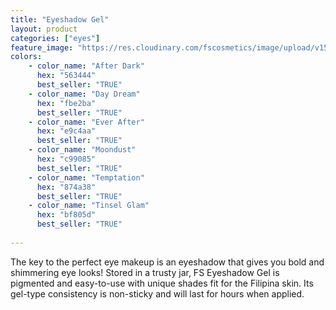 ```yaml
---
title: "Eyeshadow Gel"
layout: product
categories: ["eyes"]
feature_image: "https://res.cloudinary.com/fscosmetics/image/upload/v1590160801/es-gel.jpg"
colors:
    - color_name: "After Dark"
      hex: "563444"
      best_seller: "TRUE"
    - color_name: "Day Dream"
      hex: "fbe2ba"
      best_seller: "TRUE"    
    - color_name: "Ever After"
      hex: "e9c4aa"
      best_seller: "TRUE"
    - color_name: "Moondust"
      hex: "c99085"
      best_seller: "TRUE"    
    - color_name: "Temptation"
      hex: "874a38"
      best_seller: "TRUE"
    - color_name: "Tinsel Glam"
      hex: "bf805d"
      best_seller: "TRUE"    
   
---
```

The key to the perfect eye makeup is an eyeshadow that gives you bold and shimmering eye looks! Stored in a trusty jar, FS Eyeshadow Gel is pigmented and easy-to-use with unique shades fit for the Filipina skin. Its gel-type consistency is non-sticky and will last for hours when applied.
